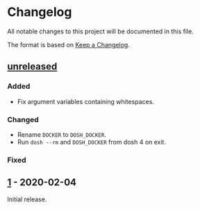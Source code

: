 # Changelog

All notable changes to this project will be documented in this file.

The format is based on [Keep a Changelog](https://keepachangelog.com/en/1.0.0/).

## [unreleased]

### Added

- Fix argument variables containing whitespaces.

### Changed

- Rename `DOCKER` to `DOSH_DOCKER`.
- Run `dosh --rm` and `DOSH_DOCKER` from dosh 4 on exit.

### Fixed

## [1] - 2020-02-04

Initial release.

[unreleased]: https://github.com/gportay/domake/compare/1...master
[1]: https://github.com/gportay/domake/releases/tag/1
